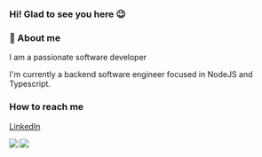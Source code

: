 <div align="left">
  
<h3>Hi! Glad to see you here 😉</h3>

<h3>🔎 About me</h3>
I am a passionate software developer

I'm currently a backend software engineer focused in NodeJS and Typescript.

<h3>How to reach me</h3>

[LinkedIn](https://www.linkedin.com/in/leandro-rezende-coutinho-799311140/)

</div>
<img src="https://github-readme-stats.vercel.app/api?username=leandrorezendecoutinho&show_icons=true&theme=algolia&count_private=true&show_icons=true" align="left"/>
<img src="https://github-readme-stats.vercel.app/api/top-langs?username=leandrorezendecoutinho&show_icons=true&count_private=true&show_icons=true&langs_count=8&theme=algolia"/>

